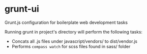 grunt-ui
========

Grunt.js configuration for boilerplate web development tasks

Running grunt in project's directory will perform the following tasks:

* Concats all .js files under javascript/vendors/ to dist/vendor.js
* Performs `compass watch` for scss files found in sass/ folder
